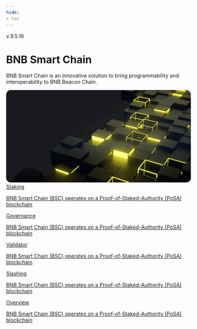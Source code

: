 ```yaml
---
hide:
- toc
---
```


<style>
   .md-source-file, .md-content__button.md-icon {
      display: none;
   }
</style>

<div class="section-head">
    <div class="left">
        <span class="version">v.9.5.18</span>
        <h1>BNB Smart Chain</h1>
        <p>BNB Smart Chain is an innovative solution to bring programmability and interoperability to BNB Beacon Chain.</p>
    </div>
    <div class="image">
        <img src="../assets/bsc/bnb_smart_chain.png" alt="BNB Smart Chain" loading="lazy">
    </div>
</div>



<div class="section-body">
    <a href="./staking">
        <div>Staking</div>
        <p>BNB Smart Chain (BSC) operates on a Proof-of-Staked-Authority (PoSA) blockchain</p>
    </a>
    <a href="./governance">
        <div>Governance</div>
        <p>BNB Smart Chain (BSC) operates on a Proof-of-Staked-Authority (PoSA) blockchain</p>
    </a>
    <a href="./validator">
        <div>Validator</div>
        <p>BNB Smart Chain (BSC) operates on a Proof-of-Staked-Authority (PoSA) blockchain</p>
    </a>
    <a href="./staking">
        <div>Slashing</div>
        <p>BNB Smart Chain (BSC) operates on a Proof-of-Staked-Authority (PoSA) blockchain</p>
    </a>
    <a href="./overview">
        <div>Overview</div>
        <p>BNB Smart Chain (BSC) operates on a Proof-of-Staked-Authority (PoSA) blockchain</p>
    </a>
</div>